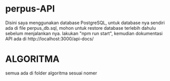 # perpus-API

Disini saya menggunakan database PostgreSQL, untuk database nya sendiri ada di file perpus_db.sql, mohon untuk restore database terlebih dahulu sebelum menjalankan nya.
lakukan "npm run start", kemudian dokumentasi API ada di http://localhost:3000/api-docs/


# ALGORITMA

semua ada di folder algoritma sesuai nomer
